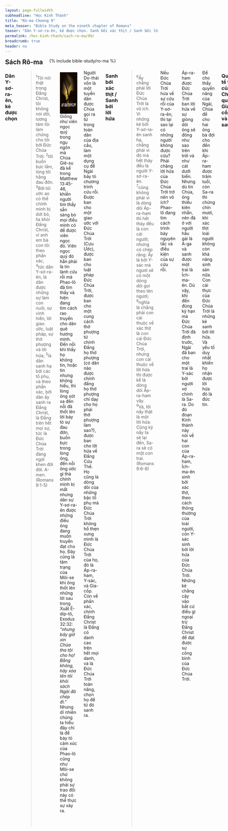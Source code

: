 ```yaml
---
layout: page-fullwidth
subheadline: "Học Kinh Thánh"
title: "Rô-ma Chương 9"
meta_teaser: "Bible Study on the nineth chapter of Romans"
teaser: "Dân Y-sơ-ra-ên, kẻ được chọn. Sanh bởi xác thịt / Sanh bởi lời hứa. Quyền tể trị của Chúa qua Gia-cốp và Ê-sau. Quyền tể trị của Chúa qua Pha-ra-ôn. Quyền tể trị của Chúa qua ví dụ bình gốm và thợ gốm. Chúa có toàn quyền trong cơn thạnh nộ, hay lòng thương xót. Nhiều người được chọn nhưng ít người được cứu. Chỉ cậy đức tin mới đạt được sự công bình."
permalink: /hoc-kinh-thanh/sach-ro-ma/09/
breadcrumb: true
header: no
---
```

<!--more-->
<div class="row">
<div class="bible-index medium-4 medium-push-8 columns">
<h2 style="margin: 0px">Sách Rô-ma</h2>
        {% include bible-study/ro-ma %}
</div><!-- /.medium-4.columns -->
<div class="medium-8 medium-pull-4 columns" markdown="1">
<!-- Anything above first paragraph goes here -->

### Dân Y-sơ-ra-ên, kẻ được chọn

> <sup>1</sup>Tôi nói thật trong Ðấng Christ, tôi không nói dối, lương tâm tôi làm chứng cho tôi bởi Ðức Chúa Trời:  <sup>2</sup>tôi buồn bực lắm, lòng tôi hằng đau đớn.  <sup>3</sup>Bởi tôi ước ao có thể chính mình bị dứt bỏ, lìa khỏi Ðấng Christ, vì anh em bà con tôi theo phần xác,  <sup>4</sup>tức dân Y-sơ-ra-ên, là dân được những sự làm con nuôi, sự vinh hiển, lời giao ước, luật pháp, sự thờ phượng và lời hứa;  <sup>5</sup>là dân sanh hạ bởi các tổ phụ, và theo phần xác, bởi dân ấy sanh ra Ðấng Christ, là Ðấng trên hết mọi sự, tức là Ðức Chúa Trời đáng ngợi khen đời đời. A-men. (Romans 9:1-5)

<div>
<p>
<img alt src="/images/no-condemnation.jpg" style="border: 0px none; margin: 7px 15px 0px 0px; max-width: 100%; height: 136px; padding: 0px; float: left;">
<!-- First paragraph goes here -->
Giống như viên ngọc quý trong ngụ ngôn mà Chúa Giê-su đã kể trong Matthew 13:45-46, khiến người tìm thấy sẵn sàng bỏ mọi điều mình có để được viên ngọc đó. Viên ngọc quý đó hẳn phải là tin lành cứu rỗi mà Phao-lô đã tìm thấy và hiện đang tìm cách rao truyền cho dân quê hương mình. Đến nỗi khi thấy họ không tin, hoặc tin nhưng không hiểu, thì lòng ông xót xa đến nỗi đã thốt lên lời bày tỏ sự đau đớn, buồn bực trong lòng ông, đến nỗi ông ước gì thà chính mình bị mất nhưng dân sự Y-sơ-ra-ên được những điều ông đang muốn truyền đạt cho họ. Đây cũng là tâm trạng của Môi-se khi ông thốt lên những lời sau trong Xuất Ê-díp-tô, Exodus 32:32: <span style="font-style: italic;">"nhưng bây giờ xin Chúa tha tội cho họ! Bằng không, hãy xóa tên tôi khỏi sách Ngài đã chép đi."</span> Nhưng dĩ nhiên chúng ta hiểu đây chỉ là để bày tỏ cảm xúc của Phao-lô cũng như Môi-se chứ không phải sự trao đổi này có thể thực sự xảy ra.
</p>
</div>
<!-- Remaining text goes here -->

Người Do-thái vốn là một tuyển dân được Chúa gọi ra từ trong toàn dân của địa cầu, làm một dụng cụ để Ngài bày tỏ chương trình cứu rỗi. Được ban cho một giao ước với Đức Chúa Trời (Cựu Ước), được ban cho luật pháp Đức Chúa Trời, được ban cho một cung cách thờ phượng từ chính Đấng họ thờ phượng (có dân nào được chính đấng họ thờ phượng chỉ dạy cho họ phải thờ phượng làm sao?), được ban cho lời hứa về Đấng Cứu Thế. Họ cũng là dòng dõi của những bậc tổ phụ mà Đức Chúa Trời không hổ thẹn xưng mình là Đức Chúa Trời của họ, đó là Áp-ra-ham, Y-sác, và Gia-cốp. Còn về phần xác, chính Đấng Christ là Đấng có danh cao trên hết mọi danh, và là Đức Chúa Trời toàn năng, chọn họ để từ đó sanh ra.

### Sanh bởi xác thịt / Sanh bởi lời hứa

> <sup>6</sup>Ấy chẳng phải lời Ðức Chúa Trời là vô ích. Vì những kẻ bởi Y-sơ-ra-ên sanh hạ, chẳng phải vì đó mà hết thảy đều là người Y-sơ-ra-ên.  <sup>7</sup>cũng không phải vì là dòng dõi Áp-ra-ham thì hết thảy đều là con cái người; nhưng có chép rằng: Ấy là bởi Y-sác mà ngươi sẽ có một dòng dõi gọi theo tên ngươi;  <sup>8</sup>nghĩa là chẳng phải con cái thuộc về xác thịt là con cái Ðức Chúa Trời, nhưng con cái thuộc về lời hứa thì được kể là dòng dõi Áp-ra-ham vậy. <sup>9</sup>Vả, lời nầy thật là một lời hứa: Cũng kỳ nầy ta sẽ lại đến, Sa-ra sẽ có một con trai. (Romans 9:6-8)

Nếu Đức Chúa Trời hứa về sự cứu rỗi của Y-sơ-ra-ên, thì tại sao lại có những người không được cứu? Phải chăng lời hứa của Đức Chúa Trời trở nên vô ích? Phao-lô đang tìm cách trình bày nguyên tắc và điều kiện của sự cứu rỗi.

Áp-ra-ham được Đức Chúa Trời ban lời hứa về sự giòng dõi ông sẽ đông như sao trên trời và như cát dưới biển. Nhưng dù tin Chúa, ông thiếu kiên nhẫn, nên đã ở với người hầu gái là A-ga và sanh được một trai là Ích-ma-ên. Dù vậy, khi đến đúng kỳ hạn mà Đức Chúa Trời đã định trước, Ngài đã ban cho một trai là Y-sác bời người vợ chính là Sa-ra. Do đó đoạn Kinh thánh này nói về hai con của Áp-ra-ham, Ích-ma-ên sinh bởi xác thịt, theo cách thông thường của loài người, còn Y-sác sinh bởi lời hứa của Đức Chúa Trời. Những kẻ chẳng cậy vào bất cứ điều gì ngoại trừ Đấng Christ để đạt được sự công bình của Đức Chúa Trời.

Để cho thấy quyền năng của Ngài, Chúa để cho hai ông bà đợi cho đến khi Áp-ra-ham được trăm tuổi, còn Sa-ra thì chừng chín mươi, khi xác thịt loài người không còn khả năng sinh sản nữa. Con cái thực của Đức Chúa Trời là những kẻ sanh bởi lời hứa. Và yếu tố duy nhất khiến họ nhận được lời hứa đó là đức tin.

### Quyền tể trị của Chúa qua Gia-cốp và Ê-sau

> <sup>10</sup>Nào những thế thôi, về phần Rê-be-ca, khi bà ấy bởi tổ phụ chúng ta là Y-sác mà có thai đôi cũng vậy.  <sup>11</sup>Vì, khi hai con chưa sanh ra, chưa làm điều chi lành hay dữ hầu cho được giữ vững ý chỉ Ðức Chúa Trời, là ý định sẵn bởi sự kén chọn tự do của Ngài, chẳng cứ việc làm, nhưng cứ Ðấng kêu gọi  <sup>12</sup>thì có lời phán cho mẹ của hai con rằng: Ðứa lớn sẽ làm tôi đứa nhỏ;  <sup>13</sup>như có chép rằng: Ta yêu Gia-cốp và ghét Ê-sau.  <sup>14</sup>Vậy chúng ta sẽ nói làm sao? Có sự không công bình trong Ðức Chúa Trời sao? Chẳng hề như vậy!  <sup>15</sup>Vì Ngài phán cùng Môi-se rằng: Ta sẽ làm ơn cho kẻ ta làm ơn, ta sẽ thương xót kẻ ta thương xót.  <sup>16</sup>Vậy điều đó chẳng phải bởi người nào ao ước hay người nào bôn ba mà được, bèn là bởi Ðức Chúa Trời thương xót. (Romans 9:10-16)

Để tiếp tục ý của đoạn trước về cách Đức Chúa Trời tuyển chọn, Phao-lô dẫn chúng ta đến một trường hợp trong Kinh thánh về sự Rê-be-ca sanh hai con sinh đôi là Ê-sau và Gia-cốp. Câu chính là lời Phao-lô nhắc lại trong Cựu Ước rằng Đức Chúa Trời phán: Ta yêu Gia-cốp và ghét Ê-sau, mà Phao-lô kết luận về quyền tối thượng của Ngài về sự cứu rỗi khi ông viết trong câu 16 rằng điều đó, tức là sự cứu rỗi, chẳng phải được bởi lòng ao ước hay bôn ba của người nào, nhưng bởi lòng thương xót của Đức Chúa Trời.

Đây là điều gây nghi vấn cho nhiều người, từ sự công bình của Đức Chúa Trời, đến cách Ngài chọn để cứu một sô người từ trong thế gian. Về sự công bình, chúng ta phải tin rằng Chúa là Đấng đòi hỏi sự công bình từ con người, thì chính Ngài phải là Đấng công bình, và sự lựa chọn của Ngài đặt trên nền tảng Chúa là Đấng mà sự khôn ngoan thông biết của Ngài vượt trên mọi sự suy tưởng của chúng ta. Còn về sự lựa chọn thì có hai vấn đề, một là phải chăng Chúa chỉ chọn để cứu một số người trong thế gian?, hai là phải chăng tất cả những người được chọn là những người được cứu? Biết bao nhiêu tranh luận sôi nổi về sự chọn lựa của Đức Chúa Trời, nhưng tôi nhớ đến hai điều trong Kinh thánh.

Điều thứ nhất là Chúa chọn người Do thái từ trong thế gian nhưng không phải ai cũng tin Chúa Giê-su khi Ngài đến và chịu đóng đinh, cũng như không phải tất cả dòng dõi của Áp-ra-ham là con cái người. Điều thứ hai là chương trình cứu rỗi của Chúa bao trùm cả nhân loại không chừa một ai. Chẳng hạn như các câu Kinh thánh trong John 3:16, 2 Peter 3:9, John 3:36, và chừng 70 câu nữa tương tự như vậy. 

Do đó chúng ta có thể dựa vào những dữ kiện này trong Kinh thánh để kết luận rằng sự lựa chọn và sự cứu rỗi là hai điều khác nhau. Lựa chọn có liên hệ đến sự Chúa chọn Y-sơ-ra-ên để làm hình bóng của chương trình cứu rỗi, và để nói lên quyền tể trị của Chúa, còn sự cứu rỗi liên hệ đến sự được xưng công bình cho những kẻ đặt niềm tin nơi Đấng Christ, mở rộng cho toàn nhân loại, thì không phải là điều Phao-lô đang nói đến ở đây. 

### Quyền tể trị của Chúa qua Pha-ra-ôn

> <sup>17</sup>Trong Kinh Thánh cũng có phán cùng Pha-ra-ôn rằng: Nầy là cớ vì sao ta đã dấy ngươi lên, ấy là để tỏ quyền phép ta ra trong ngươi, hầu cho danh ta được truyền ra khắp đất.  <sup>18</sup>Như vậy, Ngài muốn thương xót ai thì thương xót, và muốn làm cứng lòng ai thì làm.  <sup>19</sup>Vậy thì người sẽ hỏi ta rằng: Sao Ngài còn quở trách? Vì có ai chống lại ý muốn Ngài được chăng? (Romans 9:17-19)

Tiếp tục trong ý về quyền tể trị của Đức Chúa Trời, Phao-lô lại dẫn chứng từ sách Xuất Ê-díp-tô Ký khi Chúa đang chuẩn bị giải phóng dân tộc Ngài khỏi xứ Ai-cập. Chúa làm cho Pha-ra-ôn cứng lòng đến nỗi trước những tai họa ghê gớm dường ấy ông vẫn cứ thách thức với Đức Chúa Trời. Qua sự cứng lòng đó các phép lạ của Ngài được bày tỏ.

### Quyền tể trị của Chúa qua ví dụ bình gốm và thợ gốm

> <sup>20</sup>Nhưng, hỡi người, ngươi là ai, mà dám cãi lại cùng Ðức Chúa Trời? Có lẽ nào cái bình bằng đất sét lại nói với kẻ nắn nên mình rằng: Sao ngươi đã làm nên ta như vậy?  <sup>21</sup>Người thợ gốm há chẳng có quyền trên đất sét, cùng trong một đống mà làm ra hạng bình để dùng việc sang trọng, lại hạng bình khác để dùng việc hèn hạ sao?. (Romans 9:20-21)

Phao-lô lại thêm một ví dụ nữa về bình gốm và thợ gốm để khai triển thêm luận lý về quyền tể trị của Đức Chúa Trời.

Tóm lại, sự nhấn mạnh về quyền tể trị của Đức Chúa Trời là một yếu tố căn bản và không thể tách rời khỏi chân lý về sự cứu rỗi bởi ân điển mà Phao-lô dùng làm mục tiêu chính trong các lá thư ông viết cho các hội thánh. Rằng sự cứu rỗi của Chúa <span style="font-style: italic;">chẳng phải bởi người nào ao ước hay người nào bôn ba mà được, bèn là bởi Ðức Chúa Trời thương xót."</span>

### Chúa có toàn quyền trong cơn thạnh nộ, hay lòng thương xót

> <sup>22</sup>Nếu Ðức Chúa Trời muốn tỏ ra cơn thạnh nộ và làm cho bởi thế quyền phép Ngài, đã lấy lòng khoan nhẫn lớn chịu những bình đáng giận sẵn cho sự hư mất,  <sup>23</sup> để cũng làm cho biết sự giàu có của vinh hiển Ngài bởi những bình đáng thương xót mà Ngài đã định sẵn cho sự vinh hiển, thì còn nói chi được ư?  <sup>24</sup> Ðó tôi nói về chúng ta, là kẻ Ngài đã gọi, chẳng những từ trong dân ngoại nữa.  <sup>25</sup> Như Ngài phán trong sách Ô-sê rằng: Ta sẽ gọi kẻ chẳng phải dân ta là dân ta, Kẻ chẳng được yêu dấu là yêu dấu;  <sup>26</sup> Lại xảy ra trong nơi Ngài phán cùng họ rằng: Các ngươi chẳng phải là dân ta đâu, Cũng lại nơi đó họ sẽ được xưng là con của Ðức Chúa Trời hằng sống. (Romans 9:22-26)

Đoạn này tiếp tục ý trong câu 18, là Chúa có toàn quyền trong sự làm cứng lòng, hoặc thương xót, một người hoặc một dân nào đó. Các câu từ 22 đến 26 có thể được dịch cho thoát ý như sau: Chúng ta có thể nói gì được nếu Đức Chúa Trời là Đấng có khả năng và sẵn sàng để tỏ bày cơn thạnh nộ và quyền phép của Ngài, nhưng lại bày tỏ lòng kiên nhẫn chịu đựng những đối tượng đáng phải chịu cơn thạnh nộ và dành cho sự hư mất? Và cả chúng ta nữa là những kẻ Ngài đã gọi chẳng những từ người Do-thái, mà cả từ người ngoại nữa? Như Ngài phán cùng Ô-sê rằng: Ta sẽ gọi là <span style="font-style: italic;">"dân ta"</span> những kẻ chẳng phải là dân ta. Gọi là <span style="font-style: italic;">"yêu dấu"</span> những kẻ chẳng từng được yêu dấu. Còn tại những nơi mà người ta gọi là <span style="font-style: italic;">"Các ngươi không phải dân ta,"</span> thì nơi đó họ sẽ được gọi là con Đức Chúa Trời hằng sống.

### Nhiều người được chọn nhưng ít người được cứu

> <sup>27</sup>Lại Còn Ê-sai nói về dân Y-sơ-ra-ên mà kêu lên rằng: Dầu số con cái Y-sơ-ra-ên như cát dưới biển, chỉ một phần sót lại sẽ được cứu mà thôi;  <sup>28</sup>vì Chúa sẽ làm ứng nghiệm lời Ngài cách trọn vẹn và vội vàng trên đất.  <sup>29</sup>Lại như Ê-sai đã nói tiên tri rằng: Nếu Chúa vạn quân chẳng để lại một cái mầm của dòng giống chúng ta, Thì chúng ta đã trở nên như thành Sô-đôm và giống như thành Gô-mô-rơ vậy. (Romans 9:27-29)

Đoạn Kinh thánh này cho chúng ta thấy rõ hơn sự khác biệt giữa "chọn" và "cứu." Toàn dân Y-sơ-ra-ên được chọn nhưng chỉ một phần của họ được cứu. Chúa chọn họ làm khí cụ để từ đó Ngài mang đến chương trình cứu rỗi cho cả nhân loại. Nhưng tại sao chỉ một phần trong người Do-thái được cứu? Câu 32 giải thích lý do khiến họ trật phần ân điển: vì họ chẳng bởi đức tin mà tìm, nhưng bởi việc làm. Chúng ta sẽ đào sâu vào ý nghĩa của câu này trong phần dưới khi đến câu 32.

Phao-lô lại trích lời tiên tri Ê-sai để cho họ thấy nếu có người nào trong Y-sơ-ra-ên được cứu thì ấy là nhờ ân điển, và lòng thương xót của Chúa mà họ được cứu. Vì thực ra số phận của họ, dù Do-thái, hay người ngoại, cũng chẳng hơn gì Sô-đôm và Gô-mô-rơ.

### Chỉ cậy đức tin mới đạt được sự công bình

<sup>30</sup>Vậy, Vậy chúng ta sự nói làm sao? Những dân ngoại chẳng tìm sự công bình, thì đã được sự công bình, nhưng là sự công bình đến bởi Ðức Chúa Trời;  <sup>31</sup>còn như dân Y-sơ-ra-ên tìm luật pháp của sự công bình, thì không đạt đến luật pháp ấy.  <sup>32</sup>Tại sao? Tại họ chẳng bởi đức tin mà tìm, nhưng bởi việc làm. Họ đã vấp phải hòn đá ngăn trở,  <sup>33</sup>như có chép rằng: Nầy ta để tại Si-ôn một hòn đá ngăn trở, tức là hòn đá lớn làm cho vấp ngã; Hễ ai tin đến thì khỏi bị hổ thẹn. (Romans 9:30-33)

Cuối cùng Phao-lô cũng kết luận chương này với chủ đề: quyền tể trị của Chúa trong sự cứu rỗi. Người ngoại, vốn không có luật pháp, sống trong sự hư mất, chẳng hề tìm kiếm Đức Chúa Trời, thì lại được Ngài ban cho cơ hội để đạt được sự công bình. Còn tuyển dân Y-sơ-ra-ên của Chúa thì tìm kiếm sự công bình nhưng không tìm được.

Yếu tố duy nhất càn ngăn người Do-thái là sự họ ỷ lại vào việc làm, mà việc làm là những điều luật pháp đòi hỏi phải thực hiện để đạt được sự công bình. Chúa có mở cho họ một con đường mới và sống ngang qua xác Chúa Giê-su (Hebrews 10:20), nhưng họ khăng khăng đặt mình dưới sự nô lệ của luật pháp. Còn người ngoại, không có điều gì khác để ỷ lại, chỉ còn đức tin, thì họ lại dễ đặt trọn niềm tin nơi Đấng Christ.

Do đó hòn đá ngăn trở tại Si-ôn chính là Đấng Christ. Sự Ngài xuống thế gian đem đến cho họ một quyết định quan trọng, lhoặc cứ tiếp tục dùng sức mình để thỏa những sự đòi hỏi của luật pháp, hoặc chỉ đặt niềm tin nơi Đấng duy nhật có thể đạt được những điều đó trên thập tự giá. Chúa trở nên hòn đá ngăn trở cho họ. Của lễ toàn hảo dâng lên bởi chính Con Đức Chúa Trời làm vô hiệu hóa mọi của lễ thiêu mà họ thường cậy trông (Hebrews 10:26).

</div><!-- /.medium-8.columns -->
</div><!-- /.row -->

